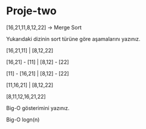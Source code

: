 # Proje-two
[16,21,11,8,12,22] -> Merge Sort

Yukarıdaki dizinin sort türüne göre aşamalarını yazınız.

[16,21,11] | [8,12,22]

[16,21] - [11] | [8,12] - [22]

[11] - [16,21] | [8,12] - [22]

[11,16,21] | [8,12,22]

[8,11,12,16,21,22]

Big-O gösterimini yazınız.

Big-O logn(n)
